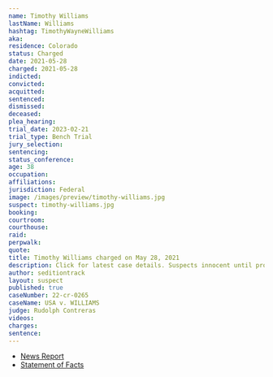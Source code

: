 ```yaml
---
name: Timothy Williams
lastName: Williams
hashtag: TimothyWayneWilliams
aka:
residence: Colorado
status: Charged
date: 2021-05-28
charged: 2021-05-28
indicted:
convicted:
acquitted:
sentenced:
dismissed:
deceased:
plea_hearing:
trial_date: 2023-02-21
trial_type: Bench Trial
jury_selection:
sentencing:
status_conference:
age: 38
occupation:
affiliations:
jurisdiction: Federal
image: /images/preview/timothy-williams.jpg
suspect: timothy-williams.jpg
booking:
courtroom:
courthouse:
raid:
perpwalk:
quote:
title: Timothy Williams charged on May 28, 2021
description: Click for latest case details. Suspects innocent until proven guilty.
author: seditiontrack
layout: suspect
published: true
caseNumber: 22-cr-0265
caseName: USA v. WILLIAMS
judge: Rudolph Contreras
videos:
charges:
sentence:
---
```

- [News Report](https://www.cpr.org/2021/06/04/man-from-trinidad-allegedly-took-selfie-during-january-6-u-s-capitol-riot/)
- [Statement of Facts](https://www.justice.gov/usao-dc/case-multi-defendant/file/1401816/download)
